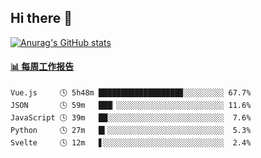 ## Hi there 👋

[![Anurag's GitHub stats](https://github-readme-stats-orilights.vercel.app/api?username=orilights)](https://github.com/anuraghazra/github-readme-stats)

<!--
**OriLight152/OriLight152** is a ✨ _special_ ✨ repository because its `README.md` (this file) appears on your GitHub profile.

Here are some ideas to get you started:

- 🔭 I’m currently working on ...
- 🌱 I’m currently learning ...
- 👯 I’m looking to collaborate on ...
- 🤔 I’m looking for help with ...
- 💬 Ask me about ...
- 📫 How to reach me: ...
- 😄 Pronouns: ...
- ⚡ Fun fact: ...
-->

<!-- waka-box start -->
#### <a href="https://gist.github.com/92c8d5b388768c10efcba86e82b7c4fb" target="_blank">📊 每周工作报告</a>
```text
Vue.js     🕓 5h48m ██████████████████▉░░░░░░░░░ 67.7%
JSON       🕓 59m   ███▏░░░░░░░░░░░░░░░░░░░░░░░░ 11.6%
JavaScript 🕓 39m   ██░░░░░░░░░░░░░░░░░░░░░░░░░░  7.6%
Python     🕓 27m   █▍░░░░░░░░░░░░░░░░░░░░░░░░░░  5.3%
Svelte     🕓 12m   ▋░░░░░░░░░░░░░░░░░░░░░░░░░░░  2.4%
```
<!-- Powered by https://github.com/journey-ad/waka-box-go . -->
<!-- waka-box end -->

